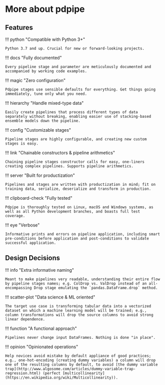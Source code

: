 # More about pdpipe

## Features


!!! python "Compatible with Python 3+"

    Python 3.7 and up. Crucial for new or forward-looking projects.

!!! docs "Fully documented"

    Every pipeline stage and parameter are meticulously documented and accompanied by working code examples.

!!! magic "Zero configuration"

    Pdpipe stages use sensible defaults for everything. Get things going immediately, tune only what you need.

!!! hierarchy "Handle mixed-type data"

    Easily create pipelines that process different types of data separately without breaking, enabling easier use of stacking-based ensemble models down the pipeline.


!!! config "Customizable stages"

    Pipeline stages are highly configurable, and creating new custom stages is easy.

!!! link "Chainable constructors & pipeline arithmetics"

    Chaining pipeline stages constructor calls for easy, one-liners creating complex pipelines. Supports pipeline arithmetics.

!!! server "Built for productization"

    Pipelines and stages are written with productization in mind; fit on training data, serialize, deserialize and transform in production.

!!! clipboard-check "Fully tested"

    Pdpipe is thoroughly tested on Linux, macOS and Windows systems, as well as all Python development branches, and boasts full test coverage.

!!! eye "Verbose"

    Informative prints and errors on pipeline application, including smart pre-conditions before application and post-conditions to validate successful application.


## Design Decisions

!!! info "Extra informative naming"

    Meant to make pipelines very readable, understanding their entire flow by pipeline stages names; e.g. ColDrop vs. ValDrop instead of an all-encompassing Drop stage emulating the `pandas.DataFrame.drop` method.

!!! scatter-plot "Data science & ML oriented"

    The target use case is transforming tabular data into a vectorized dataset on which a machine learning model will be trained; e.g., column transformations will drop the source columns to avoid strong linear dependence. 

!!! function "A functional approach"

    Pipelines never change input DataFrames. Nothing is done "in place".


!!! opinion "Opinionated operations"

    Help novices avoid mistake by default appliance of good practices; e.g., one-hot-encoding (creating dummy variables) a column will drop one of the resulting columns by default, to avoid [the dummy variable trap](http://www.algosome.com/articles/dummy-variable-trap-regression.html) (perfect [multicollinearity](https://en.wikipedia.org/wiki/Multicollinearity)).
